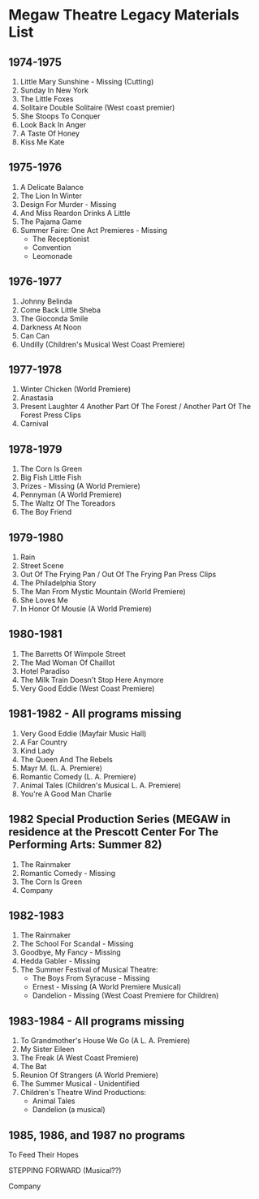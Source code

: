 # Megaw Theatre Legacy Materials List

## 1974-1975

1. Little Mary Sunshine - Missing (Cutting)
2. Sunday In New York
3. The Little Foxes
4. Solitaire Double Solitaire (West coast premier)
5. She Stoops To Conquer
6. Look Back In Anger
7. A Taste Of Honey
8. Kiss Me Kate

## 1975-1976

1. A Delicate Balance
2. The Lion In Winter
3. Design For Murder - Missing
4. And Miss Reardon Drinks A Little
5. The Pajama Game
6. Summer Faire: One Act Premieres - Missing
    * The Receptionist
    * Convention
    * Leomonade

## 1976-1977

1. Johnny Belinda
2. Come Back Little Sheba
3. The Gioconda Smile
4. Darkness At Noon
5. Can Can
6. Undilly (Children's Musical West Coast Premiere)

## 1977-1978

1. Winter Chicken (World Premiere)
2. Anastasia
3. Present Laughter
4  Another Part Of The Forest / Another Part Of The Forest Press Clips
5. Carnival

## 1978-1979

1. The Corn Is Green
2. Big Fish Little Fish
3. Prizes - Missing (A World Premiere)
4. Pennyman (A World Premiere)
5. The Waltz Of The Toreadors
6. The Boy Friend

## 1979-1980

1. Rain
2. Street Scene
3. Out Of The Frying Pan / Out Of The Frying Pan Press Clips
4. The Philadelphia Story
5. The Man From Mystic Mountain (World Premiere)
6. She Loves Me
7. In Honor Of Mousie (A World Premiere)

## 1980-1981

1. The Barretts Of Wimpole Street
2. The Mad Woman Of Chaillot
3. Hotel Paradiso
4. The Milk Train Doesn't Stop Here Anymore
5. Very Good Eddie (West Coast Premiere)

## 1981-1982 - All programs missing

1. Very Good Eddie (Mayfair Music Hall)
2. A Far Country
3. Kind Lady
4. The Queen And The Rebels
5. Mayr M. (L. A. Premiere)
6. Romantic Comedy (L. A. Premiere)
7. Animal Tales (Children's Musical L. A. Premiere)
8. You're A Good Man Charlie

## 1982 Special Production Series (MEGAW in residence at the Prescott Center For The Performing Arts: Summer 82)

1. The Rainmaker
2. Romantic Comedy - Missing
3. The Corn Is Green
4. Company

## 1982-1983

1. The Rainmaker
2. The School For Scandal - Missing
3. Goodbye, My Fancy - Missing
4. Hedda Gabler - Missing
5. The Summer Festival of Musical Theatre:
    * The Boys From Syracuse - Missing
    * Ernest  - Missing (A World Premiere Musical)
    * Dandelion  - Missing (West Coast Premiere for Children)

## 1983-1984 - All programs missing

1. To Grandmother's House We Go (A L. A. Premiere)
2. My Sister Eileen
3. The Freak (A West Coast Premiere)
4. The Bat
5. Reunion Of Strangers (A World Premiere)
6. The Summer Musical - Unidentified
7. Children's Theatre Wind Productions:
    * Animal Tales
    * Dandelion (a musical)

## 1985, 1986, and 1987 no programs

To Feed Their Hopes

STEPPING FORWARD (Musical??)

Company